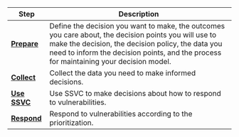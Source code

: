 | Step | Description                                                                                                                                                                                                                                          |
| ---- |------------------------------------------------------------------------------------------------------------------------------------------------------------------------------------------------------------------------------------------------------|
| [**Prepare**](prepare.md) | Define the decision you want to make, the outcomes you care about, the decision points you will use to make the decision, the decision policy, the data you need to inform the decision points, and the process for maintaining your decision model. |
| [**Collect**](collect.md) | Collect the data you need to make informed decisions.                                                                                                                                                                                                |
| [**Use SSVC**](use.md) | Use SSVC to make decisions about how to respond to vulnerabilities.                                                                                                                                                                                  |
| [**Respond**](use.md) | Respond to vulnerabilities according to the prioritization.                                                                                                                                                                                          |
